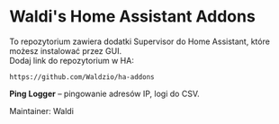# Waldi's Home Assistant Addons

To repozytorium zawiera dodatki Supervisor do Home Assistant, które możesz instalować przez GUI.  
Dodaj link do repozytorium w HA:  
```
https://github.com/Waldzio/ha-addons
```

**Ping Logger** – pingowanie adresów IP, logi do CSV.

Maintainer: Waldi

